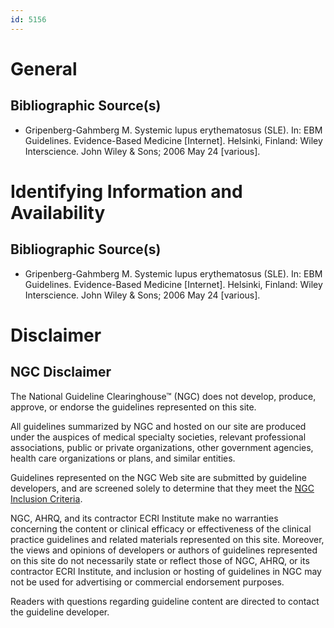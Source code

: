 ```yaml
---
id: 5156
---
```


# General

## Bibliographic Source(s)

- Gripenberg-Gahmberg M. Systemic lupus erythematosus (SLE). In: EBM Guidelines. Evidence-Based Medicine [Internet]. Helsinki, Finland: Wiley Interscience. John Wiley & Sons; 2006 May 24 [various].

# Identifying Information and Availability

## Bibliographic Source(s)

- Gripenberg-Gahmberg M. Systemic lupus erythematosus (SLE). In: EBM Guidelines. Evidence-Based Medicine [Internet]. Helsinki, Finland: Wiley Interscience. John Wiley & Sons; 2006 May 24 [various].

# Disclaimer

## NGC Disclaimer

The National Guideline Clearinghouse™ (NGC) does not develop, produce, approve, or endorse the guidelines represented on this site.

All guidelines summarized by NGC and hosted on our site are produced under the auspices of medical specialty societies, relevant professional associations, public or private organizations, other government agencies, health care organizations or plans, and similar entities.

Guidelines represented on the NGC Web site are submitted by guideline developers, and are screened solely to determine that they meet the [NGC Inclusion Criteria](/help-and-about/summaries/inclusion-criteria).

NGC, AHRQ, and its contractor ECRI Institute make no warranties concerning the content or clinical efficacy or effectiveness of the clinical practice guidelines and related materials represented on this site. Moreover, the views and opinions of developers or authors of guidelines represented on this site do not necessarily state or reflect those of NGC, AHRQ, or its contractor ECRI Institute, and inclusion or hosting of guidelines in NGC may not be used for advertising or commercial endorsement purposes.

Readers with questions regarding guideline content are directed to contact the guideline developer.


